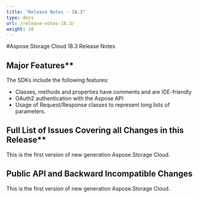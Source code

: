 ```yaml
---
title: "Release Notes - 18.3"
type: docs
url: /release-notes-18.3/
weight: 10
---
```


#Aspose.Storage Cloud 18.3 Release Notes

## Major Features**

The SDKs include the following features:

- Classes, methods and properties have comments and are IDE-friendly
- OAuth2 authentication with the Aspose API
- Usage of Request/Response classes to represent long lists of parameters.

## Full List of Issues Covering all Changes in this Release**

This is the first version of new generation Aspose.Storage Cloud.

## Public API and Backward Incompatible Changes

This is the first version of new generation Aspose.Storage Cloud.
